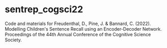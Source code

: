 # sentrep_cogsci22
Code and materials for Freudenthal, D., Pine, J. &amp; Bannard, C. (2022). Modelling Children's Sentence Recall using an Encoder-Decoder Network. Proceedings of the 44th Annual Conference of the Cognitive Science Society. 
